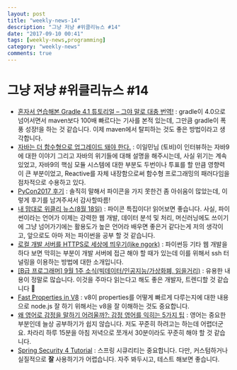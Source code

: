 ```yaml
---
layout: post
title: "weekly-news-14"
description: "그냥 저냥 #위클리뉴스 #14"
date: "2017-09-10 00:41"
tags: [weekly-news,programming]
category: "weekly-news"
comments: true
---
```


# 그냥 저냥 #위클리뉴스 #14

- [혼자서 연습해본 Gradle 4.1 튜토리얼 – 그야 말로 대충 번역!](http://blog.weirdx.io/post/48570) : gradle이 4.0으로 넘어서면서 maven보다 100배 빠르다는 기사를 본적 있는데, 그만큼 gradle이 폭풍 성장!을 하는 것 같습니다. 이제 maven에서 탈피하는 것도 좋은 방법이라고 생각합니다. 
- [자바는 더 함수형으로 업그레이드 돼야 한다.](http://www.zdnet.co.kr/news/news_view.asp?artice_id=20170908145636) : 이일민님 (토비)이 인터뷰하는 자바9에 대한 이야기 그리고 자바의 위기들에 대해 설명을 해주시는데, 사실 위기는 계속 있었고, 자바9의 핵심 모듈 시스템에 대한 부분도 두번이나 투표를 할 만큼 영향력이 큰 부분이었고, Reactive를 자체 내장함으로써 함수형 프로그래밍의 패러다임을 점차적으로 수용하고 있다.
- [PyCon2017 후기](https://www.sangkon.com/2017/08/20/pycon-2017/) : 솔직히 말해서 파이콘을 가지 못한건 좀 아쉬움이 많았는데, 이렇게 후기를 남겨주셔서 감사할따름!
- [내 맘대로 위클리 뉴스(8월 18일)](https://www.sangkon.com/2017/08/16/sigamdream_weekly_2017_33/) : 파이콘 특집이다! 읽어보면 좋습니다. 사실, 파이썬이라는 언어가 이제는 강력한 웹 개발, 데이터 분석 및 처리, 머신러닝에도 쓰이기에 그냥 넘어가기에는 활용도가 높은 언어라 배우면 좋은거 같다는게 저의 생각이고, 앞으로도 아마 저는 파이썬을 공부 할 것 같습니다.
- [로컬 개발 서버를 HTTPS로 세상에 띄우기(like ngork)](https://beomi.github.io/2017/08/26/SSH-Reverse-Proxy-like-ngrok/) : 파이썬등 기타 웹 개발을 하다 보면 막히는 부분이 개발 서버에 접근 해야 할 때가 있는데 이를 위해서 ssh 터널링을 이용하는 방법에 대한 소개입니다. 
- [[B급 프로그래머] 9월 1주 소식(빅데이터/인공지능/가상화폐, 읽을거리)](http://jhrogue.blogspot.kr/2017/09/b-9-1.html) : 유용한 내용이 정말로 많습니다. 이것을 주마다 읽는다고 해도 좋은 개발자, 트렌디할 것 같습니다 🙌
- [Fast Properties in V8](https://v8project.blogspot.kr/2017/08/fast-properties.html) : v8이 properties를 어떻게 빠르게 다루는지에 대한 내용으로 node.js 잘 하기 위해서는 v8을 잘 이해하는 것도 중요합니다. 
- [왜 영어로 감정을 말하기 어려울까?: 감정 영어를 익히는 5가지 팁](http://ppss.kr/archives/131512) : 영어는 중요한 부분인데 늘상 공부하기가 쉽지 않습니다. 저도 꾸준히 하려고는 하는데 어렵더군요. 차라리 하루 15분을 아침 저녁으로 쪼개서 30분이라도 꾸준히 해야 할 것 같습니다. 
- [Spring Security 4 Tutorial](https://examples.javacodegeeks.com/enterprise-java/spring/spring-security-4-tutorial/) : 스프링 시큐리티는 중요합니다. 다만, 커스텀하거나 실질적으로 **잘** 사용하기가 어렵습니다. 자주 봐두시고, 테스트 해보면 좋습니다.
